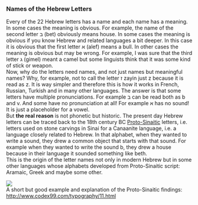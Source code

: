 ### Names of the Hebrew Letters

Every of the 22 Hebrew letters has a name and each name has a meaning. In some cases the meaning is obvious. For example, the name of the second letter ב (bet) obviously means house. In some cases the meaning is obvious if you know Hebrew and related languages a bit deeper. In this case it is obvious that the first letter א (alef) means a bull. In other cases the meaning is obvious but may be wrong. For example, I was sure that the third letter ג (gimel) meant a camel but some linguists think that it was some kind of stick or weapon.\
Now, why do the letters need names, and not just names but meaningful names? Why, for example, not to call the letter ז zayin just z because it is read as z. It is way simpler and therefore this is how it works in French, Russian, Turkish and in many other languages. The answer is that some letters have multiple pronunciations. For example ב can be read both as b and v. And some have no pronunciation at all! For example א has no sound! It is just a placeholder for a vowel.\
But **the real reason** is not phonetic but historic. The present day Hebrew letters can be traced back to the 18th century BC [Proto-Sinaitic](http://en.wikipedia.org/wiki/Proto-Sinaitic_script) letters, i.e. letters used on stone carvings in Sinai for a Canaanite language, i.e. a language closely related to Hebrew. In that alphabet, when they wanted to write a sound, they drew a common object that starts with that sound. For example when they wanted to write the sound b, they drew a house because in their language it sounded something like beth.\
This is the origin of the letter names not only in modern Hebrew but in some other languages whose alphabets developed from Proto-Sinaitic script: Aramaic, Greek and maybe some other.

[![](https://lh3.googleusercontent.com/proxy/9kvbhqnszEi2oUIUwk0coXRc0JjRGf-tpkcxXkxa2cRTHJ9yqpRLlkMGuw3rFSyuxZ11S3BAFw9ayPEsBtL8vxo6-4wnkKxXk4g=s0-d)](http://www.ancientscripts.com/images/protosinaitic.gif)\
A short but good example and explanation of the Proto-Sinaitic findings: <http://www.codex99.com/typography/11.html>
